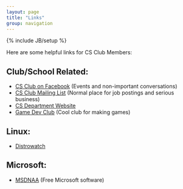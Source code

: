 ```yaml
---
layout: page
title: "Links"
group: navigation
---
```

{% include JB/setup %}

Here are some helpful links for CS Club Members:

## Club/School Related:
* [CS Club on Facebook](http://www.facebook.com/home.php?sk=group_153710221335288&ap=1) (Events and non-important conversations)
* [CS Club Mailing List](http://groups.google.com/group/sjsucsclub) (Normal place for job postings and serious business)
* [CS Department Website](http://cs.sjsu.edu/)
* [Game Dev Club](http://sjsugamedev.com/) (Cool club for making games)

## Linux:
* [Distrowatch](http://www.distrowatch.com/)

## Microsoft:
* [MSDNAA](http://msdn02.e-academy.com/sjsu_cs) (Free Microsoft software)

